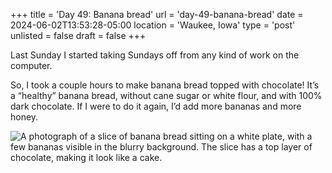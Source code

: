 +++
title = 'Day 49: Banana bread'
url = 'day-49-banana-bread'
date = 2024-06-02T13:53:28-05:00
location = 'Waukee, Iowa'
type = 'post'
unlisted = false
draft = false
+++

Last Sunday I started taking Sundays off from any kind of work on the computer.

So, I took a couple hours to make banana bread topped with chocolate! It’s a “healthy” banana bread, without cane sugar or white flour, and with 100% dark chocolate. If I were to do it again, I’d add more bananas and more honey.

![A photograph of a slice of banana bread sitting on a white plate, with a few bananas visible in the blurry background. The slice has a top layer of chocolate, making it look like a cake.](/day-49-banana-bread/IMG_2182.jpeg)
